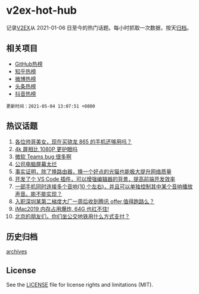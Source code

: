 # v2ex-hot-hub

 记录[V2EX](https://www.v2ex.com/)从 2021-01-06 日至今的热门话题。每小时抓取一次数据，按天[归档](archives)。
 
 ## 相关项目

- [GitHub热榜](https://github.com/snaildev/github-hot-hub)
- [知乎热榜](https://github.com/snaildev/zhihu-hot-hub)
- [微博热榜](https://github.com/snaildev/weibo-hot-hub)
- [头条热榜](https://github.com/snaildev/toutiao-hot-hub)
- [抖音热榜](https://github.com/snaildev/douyin-hot-hub)


 `更新时间：2021-05-04 13:07:51 +0800`

## 热议话题

1. [各位帅哥美女，现在买骁龙 865 的手机还够用吗？](https://www.v2ex.com/t/774754)
1. [4k 屏相比 1080P 更护眼吗](https://www.v2ex.com/t/774776)
1. [微软 Teams bug 很多啊](https://www.v2ex.com/t/774801)
1. [公司电脑屏幕太烂](https://www.v2ex.com/t/774733)
1. [事实证明，除了换路由器，换一个好点的光猫也能极大提升网络质量](https://www.v2ex.com/t/774765)
1. [开发了个 VS Code 插件，可以增强编辑器的背景，提高前端开发效率](https://www.v2ex.com/t/774735)
1. [一部手机同时连接多个音响(10 个左右)，并且可以单独控制其中某个音响播放声音。能不能实现？](https://www.v2ex.com/t/774788)
1. [入职深圳某第二梯度大厂一周后收到腾讯 offer,值得跑路么？](https://www.v2ex.com/t/774799)
1. [iMac2019 内存占用爆炸, 64G 也扛不住!](https://www.v2ex.com/t/774791)
1. [北京的朋友们，你们坐公交地铁用什么方式支付？](https://www.v2ex.com/t/774819)

## 历史归档

[archives](archives)

## License

See the [LICENSE](LICENSE) file for license rights and limitations (MIT).
